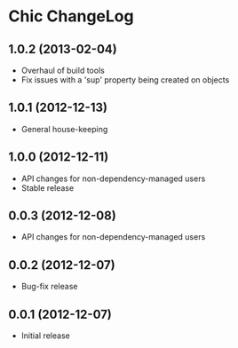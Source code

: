 
Chic ChangeLog
==============


1.0.2 (2013-02-04)
------------------

* Overhaul of build tools
* Fix issues with a 'sup' property being created on objects


1.0.1 (2012-12-13)
------------------

* General house-keeping


1.0.0 (2012-12-11)
------------------

* API changes for non-dependency-managed users
* Stable release


0.0.3 (2012-12-08)
------------------

* API changes for non-dependency-managed users


0.0.2 (2012-12-07)
------------------

* Bug-fix release


0.0.1 (2012-12-07)
------------------

* Initial release
